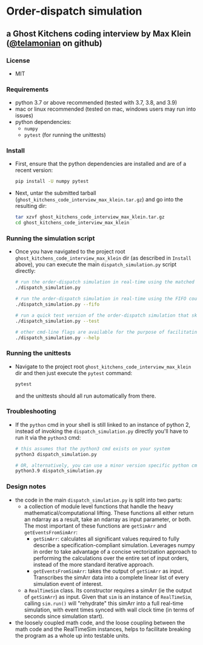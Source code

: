 # Order-dispatch simulation
## a Ghost Kitchens coding interview by Max Klein ([@telamonian](https://github.com/telamonian) on github)

### License

- MIT

### Requirements

- python 3.7 or above recommended (tested with 3.7, 3.8, and 3.9)
- mac or linux recommended (tested on mac, windows users may run into issues)
- python dependencies:
    - `numpy`
    - `pytest` (for running the unittests)

### Install

- First, ensure that the python dependencies are installed and are of a recent version:

    ```bash
    pip install -U numpy pytest
    ```

- Next, untar the submitted tarball (`ghost_kitchens_code_interview_max_klein.tar.gz`) and go into the resulting dir:

    ```bash
    tar xzvf ghost_kitchens_code_interview_max_klein.tar.gz
    cd ghost_kitchens_code_interview_max_klein
    ```

### Running the simulation script

- Once you have navigated to the project root `ghost_kitchens_code_interview_max_klein` dir (as described in `Install` above), you can execute the main `dispatch_simulation.py` script directly:

    ```bash
    # run the order-dispatch simulation in real-time using the matched courier dispatch algorithm
    ./dispatch_simulation.py

    # run the order-dispatch simulation in real-time using the FIFO courier dispatch algorithm
    ./dispatch_simulation.py --fifo

    # run a quick test version of the order-dispatch simulation that skips over all wait times in-between events
    ./dispatch_simulation.py --test

    # other cmd-line flags are available for the purpose of facilitating testing; see built-in `--help` for full details
    ./dispatch_simulation.py --help
    ```

### Running the unittests

- Navigate to the project root `ghost_kitchens_code_interview_max_klein` dir and then just execute the `pytest` command:

    ```bash
    pytest
    ```

    and the unittests should all run automatically from there.

### Troubleshooting

- If the `python` cmd in your shell is still linked to an instance of python 2, instead of invoking the `dispatch_simulation.py` directly you'll have to run it via the `python3` cmd:

    ```bash
    # this assumes that the python3 cmd exists on your system
    python3 dispatch_simulation.py

    # OR, alternatively, you can use a minor version specific python cmd if you have one available, eg
    python3.9 dispatch_simulation.py
    ```

### Design notes
- the code in the main `dispatch_simulation.py` is split into two parts:
    - a collection of module level functions that handle the heavy mathematical/computational lifting. These
    functions all either return an ndarray as a result, take an ndarray as input parameter, or both. The most
    important of these functions are `getSimArr` and `getEventsFromSimArr`:
        - `getSimArr`: calculates all significant values required to fully describe a specification-compliant
        simulation. Leverages numpy in order to take advantage of a concise vectorization approach to performing
        the calculations over the entire set of input orders, instead of the more standard iterative approach.
        - `getEventsFromSimArr`: takes the output of `getSimArr` as input. Transcribes the simArr data into a
        complete linear list of every simulation event of interest.
    - a `RealTimeSim` class. Its constructor requires a simArr (ie the output of `getSimArr`) as input. Given
    that `sim` is an instance of `RealTimeSim`, calling `sim.run()` will "rehydrate" this simArr into a full
    real-time simulation, with event times synced with wall clock time (in terms of seconds since simulation start).
- the loosely coupled math code, and the loose coupling between the math code and the RealTimeSim instances,
helps to facilitate breaking the program as a whole up into testable units.
